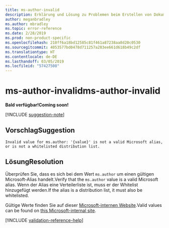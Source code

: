 ```yaml
---
title: ms-author-invalid
description: Erklärung und Lösung zu Problemen beim Erstellen von Dokumentationsartikeln – ms-author-invalid
author: meganbradley
ms.author: mbradley
ms.topic: error-reference
ms.date: 2/28/2019
ms.prod: non-product-specific
ms.openlocfilehash: 210ff6a18bd12585c81f461a87238aa8d20c0530
ms.sourcegitcommit: 4053577bd0478d711257a283ee661d618b49c2df
ms.translationtype: HT
ms.contentlocale: de-DE
ms.lasthandoff: 03/05/2019
ms.locfileid: "57427508"
---
```

# <a name="ms-author-invalid"></a><span data-ttu-id="3f33e-103">ms-author-invalid</span><span class="sxs-lookup"><span data-stu-id="3f33e-103">ms-author-invalid</span></span>

<span data-ttu-id="3f33e-104">**Bald verfügbar!**</span><span class="sxs-lookup"><span data-stu-id="3f33e-104">**Coming soon!**</span></span>

[!INCLUDE [suggestion-note](includes/suggestion-note.md)]

## <a name="suggestion"></a><span data-ttu-id="3f33e-105">Vorschlag</span><span class="sxs-lookup"><span data-stu-id="3f33e-105">Suggestion</span></span>

`Invalid value for ms.author: '{value}' is not a valid Microsoft alias, or is not a whitelisted distribution list.`

## <a name="resolution"></a><span data-ttu-id="3f33e-106">Lösung</span><span class="sxs-lookup"><span data-stu-id="3f33e-106">Resolution</span></span>

<span data-ttu-id="3f33e-107">Überprüfen Sie, dass es sich bei dem Wert `ms.author` um einen gültigen Microsoft-Alias handelt.</span><span class="sxs-lookup"><span data-stu-id="3f33e-107">Verify that the `ms.author` value is a valid Microsoft alias.</span></span> <span data-ttu-id="3f33e-108">Wenn der Alias eine Verteilerliste ist, muss er der Whitelist hinzugefügt werden.</span><span class="sxs-lookup"><span data-stu-id="3f33e-108">If the alias is a distribution list, it must also be whitelisted.</span></span>

<span data-ttu-id="3f33e-109">Gültige Werte finden Sie auf dieser [Microsoft-internen Website](https://docsmetadatatool.azurewebsites.net/whitelists).</span><span class="sxs-lookup"><span data-stu-id="3f33e-109">Valid values can be found on [this Microsoft-internal site](https://docsmetadatatool.azurewebsites.net/whitelists).</span></span>

<!--make sure to add this file to your includes folder and verify the path-->
[!INCLUDE [validation-reference-help](includes/validation-reference-help.md)]
